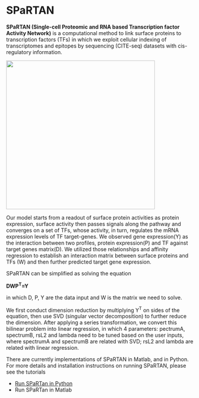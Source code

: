 # SPaRTAN
**SPaRTAN (Single-cell Proteomic and RNA based Transcription factor Activity Network)** is a computational method to link surface proteins to transcription factors (TFs)  in which we exploit cellular indexing of transcriptomes and epitopes by sequencing (CITE-seq) datasets with cis-regulatory information.

<img src="https://github.com/osmanbeyoglulab/PyAffreg/blob/master/data/diagram.png" width="400">

Our model starts from a readout of surface protein activities as protein expression, surface activity then passes signals along the pathway and converges on a set of TFs, whose activity, in turn, regulates the mRNA expression levels of TF target-genes.
We observed gene expression(Y) as the interaction between two profiles, protein expression(P) and TF against target genes matrix(D). We utilized those relationships and affinity regression to establish an interaction matrix between surface proteins and TFs (W) and then further predicted  target gene expression.

SPaRTAN can be simplified as solving the equation

**DWP<sup>T</sup>=Y**

in which D, P, Y are the data input and W is the matrix we need to solve.

We first conduct dimension  reduction by multiplying Y<sup>T</sup> on sides of the equation, then use SVD (singular vector decomposition) to further reduce the dimension. After applying a series transformation, we convert this bilinear problem into linear regression, in which 4 parameters: pectrumA, spectrumB, rsL2 and lambda need to be tuned based on the user inputs,  where spectrumA and spectrumB are related with SVD; rsL2 and lambda are related with linear regression.

There are currently implementations of SPaRTAN in Matlab, and in Python. For more details and installation instructions on running SPaRTAN, please see the tutorials
* [Run SPaRTan in Python](https://github.com/osmanbeyoglulab/SPaTRAN2/tree/main/SPaRTAN_python)
* Run SPaRTan in Matlab
